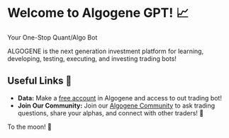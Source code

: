 # Welcome to Algogene GPT! 📈

Your One-Stop Quant/Algo Bot

ALGOGENE is the next generation investment platform for learning, developing, testing, executing, and investing trading bots!

## Useful Links 🔗

- **Data:** Make a [free account](https://algogene.com/home) in Algogene and access to out trading bot!
- **Join Our Community:** Join our [Algogene Community](https://algogene.com/community) to ask trading questions, share your alphas, and connect with other traders! 💬

To the moon! 🚀


